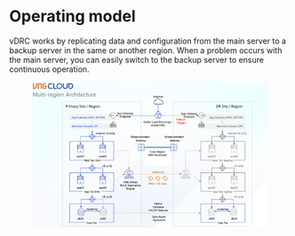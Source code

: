 # Operating model

vDRC works by replicating data and configuration from the main server to a backup server in the same or another region. When a problem occurs with the main server, you can easily switch to the backup server to ensure continuous operation.

<figure><img src="../../.gitbook/assets/image (4) (1) (1) (1) (1) (1).png" alt=""><figcaption></figcaption></figure>

